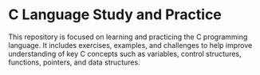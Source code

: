 # C Language Study and Practice

This repository is focused on learning and practicing the C programming language. It includes exercises, examples, and challenges to help improve understanding of key C concepts such as variables, control structures, functions, pointers, and data structures.
